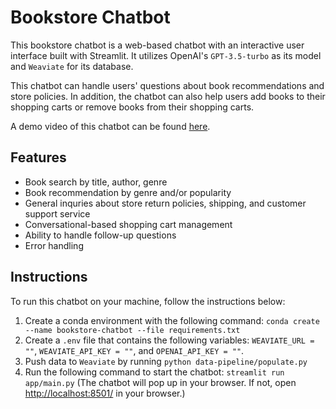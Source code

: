 # Bookstore Chatbot

This bookstore chatbot is a web-based chatbot with an interactive user interface built with Streamlit. It utilizes OpenAI's `GPT-3.5-turbo` as its model and `Weaviate` for its database.

This chatbot can handle users' questions about book recommendations and store policies. In addition, the chatbot can also help users add books to their shopping carts or remove books from their shopping carts.

A demo video of this chatbot can be found [here](https://drive.google.com/file/d/1pDyz7azMONYpG6_NbnggbBoyU6MUS2qh/view?usp=sharing).

## Features

- Book search by title, author, genre
- Book recommendation by genre and/or popularity
- General inquries about store return policies, shipping, and customer support service
- Conversational-based shopping cart management
- Ability to handle follow-up questions
- Error handling

## Instructions

To run this chatbot on your machine, follow the instructions below:

1. Create a conda environment with the following command: `conda create --name bookstore-chatbot --file requirements.txt`
2. Create a `.env` file that contains the following variables: `WEAVIATE_URL = ""`, `WEAVIATE_API_KEY = ""`, and `OPENAI_API_KEY = ""`.
3. Push data to `Weaviate` by running `python data-pipeline/populate.py`
4. Run the following command to start the chatbot: `streamlit run app/main.py` (The chatbot will pop up in your browser. If not, open [http://localhost:8501/](http://localhost:8501/) in your browser.)
